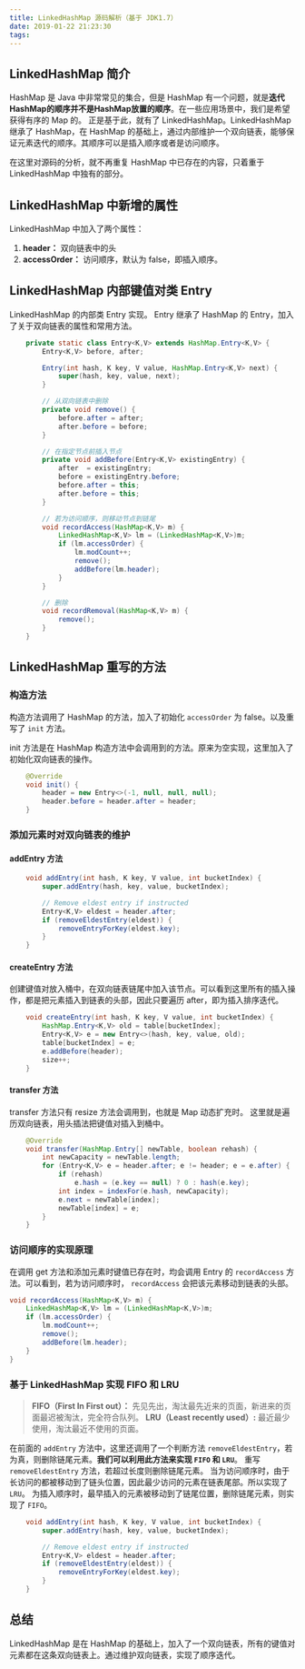 ```yaml
---
title: LinkedHashMap 源码解析（基于 JDK1.7）
date: 2019-01-22 21:23:30
tags:
---
```

## LinkedHashMap 简介

HashMap 是 Java 中非常常见的集合，但是 HashMap 有一个问题，就是**迭代HashMap的顺序并不是HashMap放置的顺序**。在一些应用场景中，我们是希望获得有序的 Map 的。
正是基于此，就有了 LinkedHashMap。LinkedHashMap 继承了 HashMap，在 HashMap 的基础上，通过内部维护一个双向链表，能够保证元素迭代的顺序。其顺序可以是插入顺序或者是访问顺序。

在这里对源码的分析，就不再重复 HashMap 中已存在的内容，只着重于 LinkedHashMap 中独有的部分。

## LinkedHashMap 中新增的属性

LinkedHashMap 中加入了两个属性：

1. **header：** 双向链表中的头
2. **accessOrder：** 访问顺序，默认为 false，即插入顺序。

## LinkedHashMap 内部键值对类 Entry

LinkedHashMap 的内部类 Entry 实现。
Entry 继承了 HashMap 的 Entry，加入了关于双向链表的属性和常用方法。

``` java
    private static class Entry<K,V> extends HashMap.Entry<K,V> {
        Entry<K,V> before, after;

        Entry(int hash, K key, V value, HashMap.Entry<K,V> next) {
            super(hash, key, value, next);
        }

        // 从双向链表中删除
        private void remove() {
            before.after = after;
            after.before = before;
        }

        // 在指定节点前插入节点
        private void addBefore(Entry<K,V> existingEntry) {
            after  = existingEntry;
            before = existingEntry.before;
            before.after = this;
            after.before = this;
        }

        // 若为访问顺序，则移动节点到链尾
        void recordAccess(HashMap<K,V> m) {
            LinkedHashMap<K,V> lm = (LinkedHashMap<K,V>)m;
            if (lm.accessOrder) {
                lm.modCount++;
                remove();
                addBefore(lm.header);
            }
        }

        // 删除
        void recordRemoval(HashMap<K,V> m) {
            remove();
        }
    }
```

## LinkedHashMap 重写的方法

### 构造方法

构造方法调用了 HashMap 的方法，加入了初始化 `accessOrder` 为 false。以及重写了 `init` 方法。

init 方法是在 HashMap 构造方法中会调用到的方法。原来为空实现，这里加入了初始化双向链表的操作。

``` java
    @Override
    void init() {
        header = new Entry<>(-1, null, null, null);
        header.before = header.after = header;
    }
```

### 添加元素时对双向链表的维护

#### addEntry 方法

``` java
    void addEntry(int hash, K key, V value, int bucketIndex) {
        super.addEntry(hash, key, value, bucketIndex);

        // Remove eldest entry if instructed
        Entry<K,V> eldest = header.after;
        if (removeEldestEntry(eldest)) {
            removeEntryForKey(eldest.key);
        }
    }
```

#### createEntry 方法

创建键值对放入桶中，在双向链表链尾中加入该节点。可以看到这里所有的插入操作，都是把元素插入到链表的头部，因此只要遍历 after，即为插入排序迭代。

``` java
    void createEntry(int hash, K key, V value, int bucketIndex) {
        HashMap.Entry<K,V> old = table[bucketIndex];
        Entry<K,V> e = new Entry<>(hash, key, value, old);
        table[bucketIndex] = e;
        e.addBefore(header);
        size++;
    }
```

#### transfer 方法

transfer 方法只有 resize 方法会调用到，也就是 Map 动态扩充时。
这里就是遍历双向链表，用头插法把键值对插入到桶中。

``` java
    @Override
    void transfer(HashMap.Entry[] newTable, boolean rehash) {
        int newCapacity = newTable.length;
        for (Entry<K,V> e = header.after; e != header; e = e.after) {
            if (rehash)
                e.hash = (e.key == null) ? 0 : hash(e.key);
            int index = indexFor(e.hash, newCapacity);
            e.next = newTable[index];
            newTable[index] = e;
        }
    }
```

### 访问顺序的实现原理

在调用 get 方法和添加元素时键值已存在时，均会调用 Entry 的 `recordAccess` 方法。可以看到，若为访问顺序时， `recordAccess` 会把该元素移动到链表的头部。

``` java
void recordAccess(HashMap<K,V> m) {
    LinkedHashMap<K,V> lm = (LinkedHashMap<K,V>)m;
    if (lm.accessOrder) {
        lm.modCount++;
        remove();
        addBefore(lm.header);
    }
}
```

### 基于 LinkedHashMap 实现 FIFO 和 LRU

> **FIFO（First In First out）：** 先见先出，淘汰最先近来的页面，新进来的页面最迟被淘汰，完全符合队列。
**LRU（Least recently used）:** 最近最少使用，淘汰最近不使用的页面。

在前面的 `addEntry` 方法中，这里还调用了一个判断方法 `removeEldestEntry`，若为真，则删除链尾元素。**我们可以利用此方法来实现 `FIFO` 和 `LRU`**。
重写 `removeEldestEntry` 方法，若超过长度则删除链尾元素。
当为访问顺序时，由于长访问的都被移动到了链头位置，因此最少访问的元素在链表尾部。所以实现了 `LRU`。
为插入顺序时，最早插入的元素被移动到了链尾位置，删除链尾元素，则实现了 `FIFO`。

``` java
    void addEntry(int hash, K key, V value, int bucketIndex) {
        super.addEntry(hash, key, value, bucketIndex);

        // Remove eldest entry if instructed
        Entry<K,V> eldest = header.after;
        if (removeEldestEntry(eldest)) {
            removeEntryForKey(eldest.key);
        }
    }
```

## 总结

LinkedHashMap 是在 HashMap 的基础上，加入了一个双向链表，所有的键值对元素都在这条双向链表上。通过维护双向链表，实现了顺序迭代。